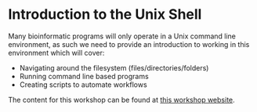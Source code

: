 # Introduction to the Unix Shell

Many bioinformatic programs will only operate in a Unix command line environment, as such we need to provide an introduction to working in this environment which will cover:

- Navigating around the filesystem (files/directories/folders)
- Running command line based programs
- Creating scripts to automate workflows


The content for this workshop can be found at [this workshop website](https://otagobioinformaticsspringschool.github.io/shell-genomics-nesi/).